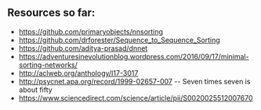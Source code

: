 Resources so far:
-----------------
* https://github.com/primaryobjects/nnsorting
* https://github.com/drforester/Sequence_to_Sequence_Sorting
* https://github.com/aditya-prasad/dnnet
* https://adventuresinevolutionblog.wordpress.com/2016/09/17/minimal-sorting-networks/
* http://aclweb.org/anthology/I17-3017
* http://psycnet.apa.org/record/1999-02657-007 -- Seven times seven is about fifty
* https://www.sciencedirect.com/science/article/pii/S0020025512007670
